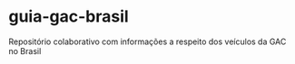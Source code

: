 # guia-gac-brasil
Repositório colaborativo com informações a respeito dos veículos da GAC no Brasil
